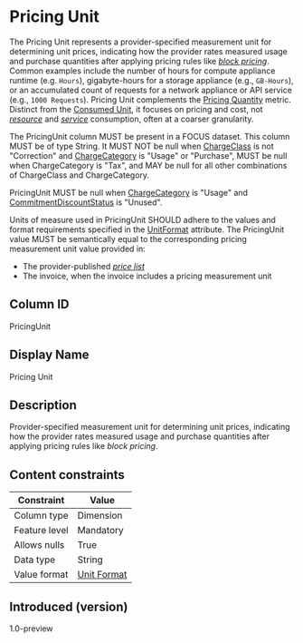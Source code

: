 # Pricing Unit

The Pricing Unit represents a provider-specified measurement unit for determining unit prices, indicating how the provider rates measured usage and purchase quantities after applying pricing rules like [*block pricing*](#glossary:block-pricing). Common examples include the number of hours for compute appliance runtime (e.g. `Hours`), gigabyte-hours for a storage appliance (e.g., `GB-Hours`), or an accumulated count of requests for a network appliance or API service (e.g., `1000 Requests`). Pricing Unit complements the [Pricing Quantity](#pricingquantity) metric. Distinct from the [Consumed Unit](#Consumedunit), it focuses on pricing and cost, not [*resource*](#glossary:resource) and [*service*](#glossary:service) consumption, often at a coarser granularity.

The PricingUnit column MUST be present in a FOCUS dataset. This column MUST be of type String. It MUST NOT be null when [ChargeClass](#chargeclass) is not "Correction" and [ChargeCategory](#chargecategory) is "Usage" or "Purchase", MUST be null when ChargeCategory is "Tax", and MAY be null for all other combinations of ChargeClass and ChargeCategory.

PricingUnit MUST be null when [ChargeCategory](#chargecategory) is "Usage" and [CommitmentDiscountStatus](#commitmentdiscountstatus) is "Unused".

Units of measure used in PricingUnit SHOULD adhere to the values and format requirements specified in the [UnitFormat](#unitformat) attribute.  The PricingUnit value MUST be semantically equal to the corresponding pricing measurement unit value provided in:

* The provider-published [*price list*](#glossary:price-list)
* The invoice, when the invoice includes a pricing measurement unit

## Column ID

PricingUnit

## Display Name

Pricing Unit

## Description

Provider-specified measurement unit for determining unit prices, indicating how the provider rates measured usage and purchase quantities after applying pricing rules like *block pricing*.

## Content constraints

| Constraint      | Value                   |
|-----------------|-------------------------|
| Column type     | Dimension               |
| Feature level   | Mandatory               |
| Allows nulls    | True                    |
| Data type       | String                  |
| Value format    | [Unit Format](#unitformat) |

## Introduced (version)

1.0-preview
